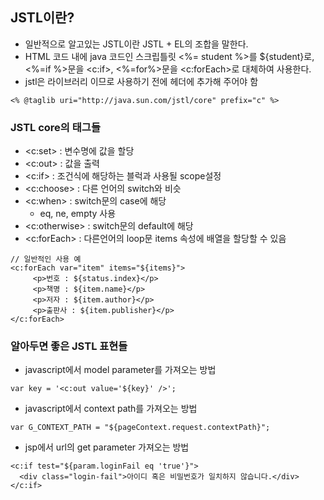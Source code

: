 ## JSTL이란?
- 일반적으로 알고있는 JSTL이란 JSTL + EL의 조합을 말한다.
- HTML 코드 내에 java 코드인 스크립틀릿 <%= student %>를 ${student}로, <%=if %>문을 <c:if>, <%=for%>문을 <c:forEach>로 대체하여 사용한다.
- jstl은 라이브러리 이므로 사용하기 전에 헤더에 추가해 주어야 함
```
<% @taglib uri="http://java.sun.com/jstl/core" prefix="c" %>
```

### JSTL core의 태그들

- <c:set> :	변수명에 값을 할당
- <c:out> :	값을 출력
- <c:if> :	조건식에 해당하는 블럭과 사용될 scope설정
- <c:choose>	: 다른 언어의 switch와 비슷
- <c:when>	: switch문의 case에 해당
  - eq, ne, empty 사용 
- <c:otherwise> :	switch문의 default에 해당
- <c:forEach> :	다른언어의 loop문 items 속성에 배열을 할당할 수 있음
```
// 일반적인 사용 예
<c:forEach var="item" items="${items}">
     <p>번호 : ${status.index}</p>
     <p>책명 : ${item.name}</p>
     <p>저자 : ${item.author}</p>
     <p>출판사 : ${item.publisher}</p>
</c:forEach>
```

### 알아두면 좋은 JSTL 표현들
- javascript에서 model parameter를 가져오는 방법
```
var key = '<c:out value='${key}' />';
```
- javascript에서 context path를 가져오는 방법
```
var G_CONTEXT_PATH = "${pageContext.request.contextPath}";
```
- jsp에서 url의 get parameter 가져오는 방법
```
<c:if test="${param.loginFail eq 'true'}">
  <div class="login-fail">아이디 혹은 비밀번호가 일치하지 않습니다.</div>
</c:if>
```
